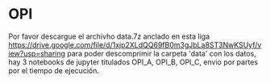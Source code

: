 # OPI
Por favor descargue el archivho data.7z anclado en esta liga https://drive.google.com/file/d/1xjp2XLdQQ69fB0m3gJbLa8ST3NwKSUyf/view?usp=sharing  para poder descomprimir la carpeta 'data' con los datos, hay 3 notebooks de jupyter titulados OPI_A, OPI_B, OPI_C, envio por partes por el tiempo de ejecución.
